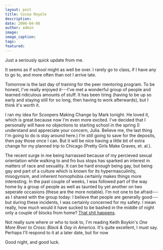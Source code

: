 ```yaml
---
layout: post
title: Cocoa Royale
description:
date: 2006-04-08
author: admin
image:
image_caption:
tags:
featured:
---
```


Just a seriously quick update from me.

It seems as if school might as well be over. I rarely go to class, if I have any to go to, and more often than not I arrive late.

Tomorrow is the last day of training for the peer mentoring program. To be honest, I've really enjoyed it---I've met a wonderful group of people and learned ridiculous amounts of stuff. It has been tiring (having to be up so early and staying still for so long, then having to work afterwards), but I think it's worth it.

I ran my idea for Scoopers Making Change by Mark tonight. He loved it, which is great because now I'm even more excited. I've decided that I personally will have no objections to starting school in the spring (I understand and appreciate your concern, Julia. Believe me, the last thing I'm going to do is stay around here.) I'm still going to save for the deposits, then pay those once I can. But it will be nice having a little bit of extra change for my planned trip to Chicago (Pretty Girls Make Graves, et. al.).

The recent surge in me being harrassed because of my percieved sexual orientation while walking to and fro bus stops has sparked an interest in matters of race and sexuality. It can be hard enough being gay, but being gay and part of a culture which is known for its hypermasculinity, misogynism, and inherent homophobia certainly makes things more interesting. In the past couple of weeks, I was followed part of the way home by a group of people as well as taunted by yet another on two seperate occasions (these are the more notable). I'm not one to be afraid---as I shared with the group today: I believe that people are generally good---but during these incidents, I was certainly concerned for my safety. I mean really, how much would it have sucked to be bashed in the middle of night only a couple of blocks from home? [That shit happens](https://www.rashawnbrazell.com/).

Not really sure where or who to look to, I'm reading Keith Boykin's _One More River to Cross: Black & Gay in America_. It's quite excellent, I must say. Perhaps I'll respond to it at a later date, but for now

Good night, and good luck.
